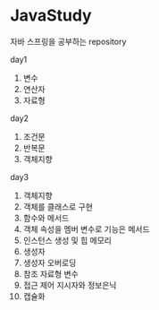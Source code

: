 # JavaStudy
자바 스프링을 공부하는 repository


day1
1. 변수
2. 연산자
3. 자료형

day2
1. 조건문
2. 반복문
3. 객체지향

day3
1. 객체지향
  1. 객체를 클래스로 구현
  2. 함수와 메서드
  3. 객체 속성을 멤버 변수로 기능은 메서드
  4. 인스턴스 생성 및 힙 메모리
  5. 생성자
  6. 생성자 오버로딩
  7. 참조 자료형 변수
  8. 접근 제어 지시자와 정보은닉
  9. 캡슐화
